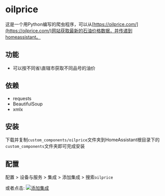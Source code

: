 # oilprice

这是一个用Python编写的爬虫程序，可以从[https://oilprice.com/](https://oilprice.com/)网站获取最新的石油价格数据，并传递到homeassistant。

## 功能

- 可以按不同省\直辖市获取不同品号的油价

## 依赖

- requests
- BeautifulSoup
- xmlx

## 安装
下载并复制`custom_components/oilprice`文件夹到HomeAssistant根目录下的`custom_components`文件夹即可完成安装

## 配置

配置 > 设备与服务 >  集成 >  添加集成 > 搜索`oilprice`

或者点击: [![添加集成](https://my.home-assistant.io/badges/config_flow_start.svg)](https://my.home-assistant.io/redirect/config_flow_start?domain=oilprice)



